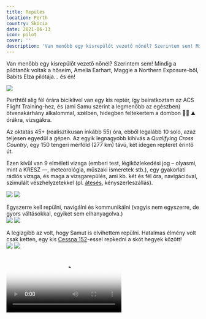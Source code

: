 ```yaml
---
title: Repülés
location: Perth
country: Skócia
date: 2021-06-13
icon: pilot
cover: ''
description: 'Van menőbb egy kisrepülőt vezető nőnél? Szerintem sem! Mindig a pilótanők voltak a hőseim, Amelia Earhart, Maggie a Northern Exposure-ből, Babits Elza pilótája… és én! ✈️'
---
```


Van menőbb egy kisrepülőt vezető nőnél? Szerintem sem! Mindig a pilótanők voltak a hőseim, Amelia Earhart, Maggie a Northern Exposure-ből, Babits Elza pilótája… és én!

![](/img/fly2.jpeg)

Perthtől alig fél órára biciklivel van egy kis reptér, így beiratkoztam az ACS Flight Training-hez, és (ami Samu szerint a legmenőbb az egészben) ötvenakárhány alkalommal, szélben, hidegben feltekertem a dombon 🚴‍♀️ ⛰ órákra, vizsgákra.

Az oktatás 45+ (realisztikusan inkább 55) óra, ebből legalább 10 solo, azaz teljesen egyedül a gépen. Az egyik legnagyobb kihívás a _Qualifying Cross Country_, egy 150 tengeri mérföld (277 km) távú, két idegen repteret érintő út.

Ezen kívül van 9 elméleti vizsga (emberi test, légiközlekedési jog – olyasmi, mint a KRESZ —, meteorológia, műszaki ismeretek stb.), egy
gyakorlati rádiós vizsga, és maga a vizsgarepülés, ami kb. két és fél óra, navigációval, szimulált vészhelyzetekkel (pl. [átesés](https://hu.wikipedia.org/wiki/%C3%81tes%C3%A9s), kényszerleszállás).

![](/img/fly7.jpeg)
![](/img/fly6.jpeg)

Egyszerre kell repülni, navigálni és kommunikálni (vagyis nem egyszerre, de gyors váltásokkal, egyiket sem elhanyagolva.)  
![](/img/fly8.jpeg)
![](/img/fly9.jpeg)

A legizgibb az volt, hogy Samut is elvihettem repülni. Hatalmas élmény volt csak ketten, egy kis [Cessna 152](https://en.wikipedia.org/wiki/Cessna_152)-essel repkedni a skót hegyek között!  
![](/img/fly4.jpeg)
![](/img/fly5.jpeg)

<video src="/video/flying.mp4" poster="/video/flying.png" autoplay loop></video>
